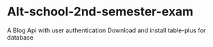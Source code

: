 # Alt-school-2nd-semester-exam
A Blog Api with user authentication
Download and install table-plus for database 

